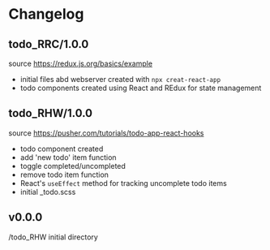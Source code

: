 # Changelog

## todo_RRC/1.0.0

source https://redux.js.org/basics/example

- initial files abd webserver created with ```npx creat-react-app```
- todo components created using React and REdux for state management

## todo_RHW/1.0.0

source https://pusher.com/tutorials/todo-app-react-hooks

- todo component created
- add 'new todo' item function
- toggle completed/uncompleted
- remove todo item function
- React's ```useEffect``` method for tracking uncomplete todo items
- initial _todo.scss

## v0.0.0
/todo_RHW
initial directory
